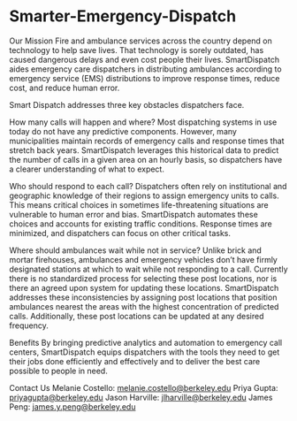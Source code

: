 # Smarter-Emergency-Dispatch

Our Mission
Fire and ambulance services across the country depend on technology to help save lives. That technology is sorely outdated, has caused dangerous delays and even cost people their lives. SmartDispatch aides emergency care dispatchers in distributing ambulances according to emergency service (EMS) distributions to improve response times, reduce cost, and reduce human error.

Smart Dispatch addresses three key obstacles dispatchers face.

How many calls will happen and where?
Most dispatching systems in use today do not have any predictive components. However, many municipalities maintain records of emergency calls and response times that stretch back years. SmartDispatch leverages this historical data to predict the number of calls in a given area on an hourly basis, so dispatchers have a clearer understanding of what to expect.

Who should respond to each call?
Dispatchers often rely on institutional and geographic knowledge of their regions to assign emergency units to calls. This means critical choices in sometimes life-threatening situations are vulnerable to human error and bias. SmartDispatch automates these choices and accounts for existing traffic conditions. Response times are minimized, and dispatchers can focus on other critical tasks.

Where should ambulances wait while not in service?
Unlike brick and mortar firehouses, ambulances and emergency vehicles don’t have firmly designated stations at which to wait while not responding to a call. Currently there is no standardized process for selecting these post locations, nor is there an agreed upon system for updating these locations. SmartDispatch addresses these inconsistencies by assigning post locations that position ambulances nearest the areas with the highest concentration of predicted calls. Additionally, these post locations can be updated at any desired frequency.

Benefits
By bringing predictive analytics and automation to emergency call centers, SmartDispatch equips dispatchers with the tools they need to get their jobs done efficiently and effectively and to deliver the best care possible to people in need.

Contact Us
Melanie Costello: melanie.costello@berkeley.edu
Priya Gupta: priyagupta@berkeley.edu
Jason Harville: jlharville@berkeley.edu
James Peng: james.y.peng@berkeley.edu

